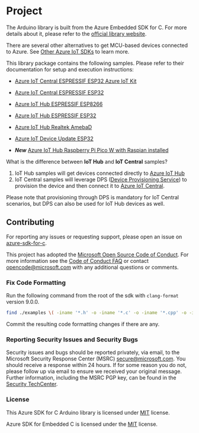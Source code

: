 # Project

The Arduino library is built from the Azure Embedded SDK for C. For more details about it, please refer to the [official library website](https://github.com/azure/azure-sdk-for-c).

There are several other alternatives to get MCU-based devices connected to Azure. See [Other Azure IoT SDKs](https://learn.microsoft.com/azure/iot-develop/concepts-using-c-sdk-and-embedded-c-sdk) to learn more.

This library package contains the following samples. Please refer to their documentation for setup and execution instructions:

- [Azure IoT Central ESPRESSIF ESP32 Azure IoT Kit](examples/Azure_IoT_Central_ESP32_AzureIoTKit/readme.md)

- [Azure IoT Central ESPRESSIF ESP32](examples/Azure_IoT_Central_ESP32/readme.md)

- [Azure IoT Hub ESPRESSIF ESP8266](examples/Azure_IoT_Hub_ESP8266/readme.md)

- [Azure IoT Hub ESPRESSIF ESP32](examples/Azure_IoT_Hub_ESP32/readme.md)

- [Azure IoT Hub Realtek AmebaD](examples/Azure_IoT_Hub_RealtekAmebaD/readme.md)

- [Azure IoT Device Update ESP32](examples/Azure_IoT_Adu_ESP32/readme.md)

- ***New*** [Azure IoT Hub Raspberry Pi Pico W with Raspian installed](examples/Azure_IoT_Hub_RPI_Pico/readme.md)

What is the difference between **IoT Hub** and **IoT Central** samples?

1. IoT Hub samples will get devices connected directly to [Azure IoT Hub](https://docs.microsoft.com/azure/iot-hub/iot-concepts-and-iot-hub)
1. IoT Central samples will leverage DPS ([Device Provisioning Service](https://docs.microsoft.com/azure/iot-dps/about-iot-dps)) to provision the device and then connect it to [Azure IoT Central](https://docs.microsoft.com/azure/iot-central/core/overview-iot-central). 

Please note that provisioning through DPS is mandatory for IoT Central scenarios, but DPS can also be used for IoT Hub devices as well.

## Contributing

For reporting any issues or requesting support, please open an issue on [azure-sdk-for-c](https://github.com/Azure/azure-sdk-for-c/issues/new/choose).

This project has adopted the [Microsoft Open Source Code of Conduct](https://opensource.microsoft.com/codeofconduct/).
For more information see the [Code of Conduct FAQ](https://opensource.microsoft.com/codeofconduct/faq/) or
contact [opencode@microsoft.com](mailto:opencode@microsoft.com) with any additional questions or comments.

### Fix Code Formatting

Run the following command from the root of the sdk with `clang-format` version 9.0.0.

```bash
find ./examples \( -iname '*.h' -o -iname '*.c' -o -iname '*.cpp' -o -iname '*.ino' \) -exec clang-format -i {} \;
```

Commit the resulting code formatting changes if there are any.

### Reporting Security Issues and Security Bugs

Security issues and bugs should be reported privately, via email, to the Microsoft Security Response Center (MSRC) <secure@microsoft.com>. You should receive a response within 24 hours. If for some reason you do not, please follow up via email to ensure we received your original message. Further information, including the MSRC PGP key, can be found in the [Security TechCenter](https://www.microsoft.com/msrc/faqs-report-an-issue).

### License

This Azure SDK for C Arduino library is licensed under [MIT](https://github.com/Azure/azure-sdk-for-c-arduino/blob/main/LICENSE) license.

Azure SDK for Embedded C is licensed under the [MIT](https://github.com/Azure/azure-sdk-for-c/blob/main/LICENSE) license.
